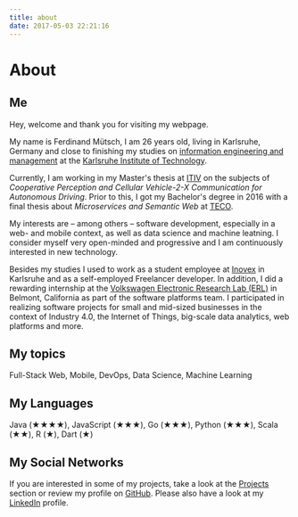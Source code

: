```yaml
---
title: about
date: 2017-05-03 22:21:16
---
```


# About

## Me

Hey, welcome and thank you for visiting my webpage.

My name is Ferdinand Mütsch, I am 26 years old, living in Karlsruhe, Germany and close to finishing my studies on [information engineering and management](https://informationswirtschaft.org) at the [Karlsruhe Institute of Technology](https://kit.edu).

Currently, I am working in my Master's thesis at [ITIV](https://itiv.kit.edu) on the subjects of _Cooperative Perception and Cellular Vehicle-2-X Communication for Autonomous Driving_. Prior to this, I got my Bachelor's degree in 2016 with a final thesis about _Microservices and Semantic Web_ at [TECO](https://teco.edu).

My interests are – among others – software development, especially in a web- and mobile context, as well as data science and machine leatning. I consider myself very open-minded and progressive and I am continuously interested in new technology.

Besides my studies I used to work as a student employee at [Inovex](https://inovex.de) in Karlsruhe and as a self-employed Freelancer developer. In addition, I did a rewarding internship at the [Volkswagen Electronic Research Lab (ERL)](https://vwiecc.com/) in Belmont, California as part of the software platforms team.
I participated in realizing software projects for small and mid-sized businesses in the context of Industry 4.0, the Internet of Things, big-scale data analytics, web platforms and more. 

## My topics
Full-Stack Web, Mobile, DevOps, Data Science, Machine Learning

## My Languages
Java (★★★★), JavaScript (★★★), Go (★★★), Python (★★★), Scala (★★), R (★), Dart (★)

## My Social Networks
If you are interested in some of my projects, take a look at the [Projects](/#projects) section or review my profile on [GitHub](https://github.com/muety). Please also have a look at my [LinkedIn](https://www.linkedin.com/in/ferdinand-m%C3%BCtsch/) profile.